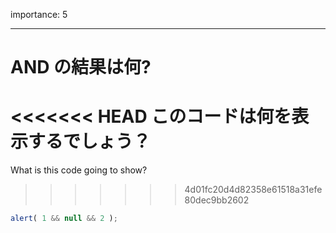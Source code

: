 importance: 5

---

# AND の結果は何?

<<<<<<< HEAD
このコードは何を表示するでしょう？
=======
What is this code going to show?
>>>>>>> 4d01fc20d4d82358e61518a31efe80dec9bb2602

```js
alert( 1 && null && 2 );
```
